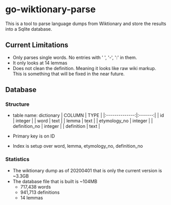 # go-wiktionary-parse
This is a tool to parse language dumps from Wiktionary and store the results into a Sqlite database.

## Current Limitations
- Only parses single words. No entries with ' ', '-', ':' in them.
- It only looks at 14 lemmas
- Does not clean the definition. Meaning it looks like raw wiki markup. This is something that will be fixed in the near future.

## Database
### Structure
- table name: dictionary
| COLUMN         | TYPE    |
|:--------------:|:-------:|
| id             | integer |
| word           | text    |
| lemma          | text    |
| etymology\_no  | integer | 
| definition\_no | integer |
| definition     | text    |

- Primary key is on ID
- Index is setup over word, lemma, etymology\_no, definition\_no

### Statistics
- The wiktionary dump as of 20200401 that is only the current version is ~3.3GB
- The database file that is built is ~104MB
  - 717,438 words
  - 941,713 definitions
  - 14 lemmas
